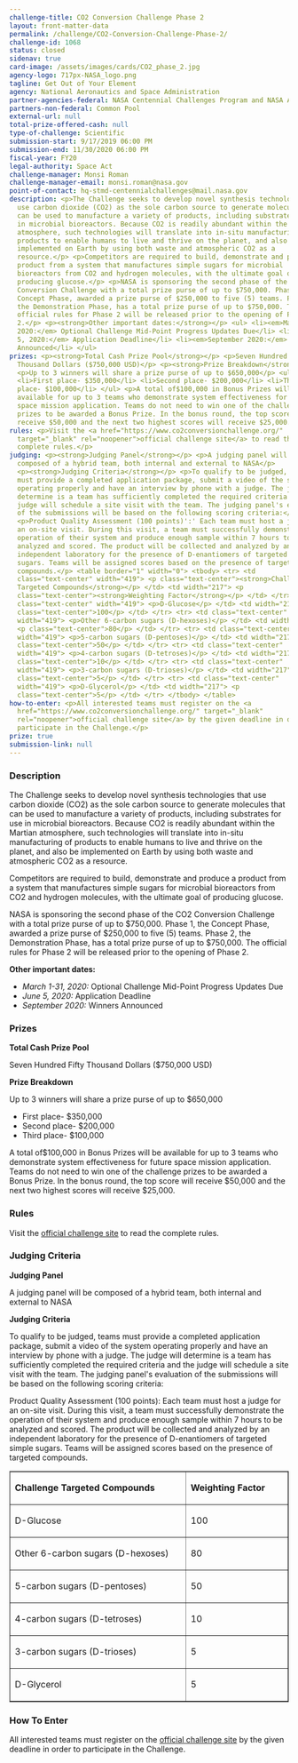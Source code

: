 ```yaml
---
challenge-title: CO2 Conversion Challenge Phase 2
layout: front-matter-data
permalink: /challenge/CO2-Conversion-Challenge-Phase-2/
challenge-id: 1068
status: closed
sidenav: true
card-image: /assets/images/cards/CO2_phase_2.jpg
agency-logo: 717px-NASA_logo.png
tagline: Get Out of Your Element
agency: National Aeronautics and Space Administration
partner-agencies-federal: NASA Centennial Challenges Program and NASA Ames Research Center
partners-non-federal: Common Pool
external-url: null
total-prize-offered-cash: null
type-of-challenge: Scientific
submission-start: 9/17/2019 06:00 PM
submission-end: 11/30/2020 06:00 PM
fiscal-year: FY20
legal-authority: Space Act
challenge-manager: Monsi Roman
challenge-manager-email: monsi.roman@nasa.gov
point-of-contact: hq-stmd-centennialchallenges@mail.nasa.gov
description: <p>The Challenge seeks to develop novel synthesis technologies that
  use carbon dioxide (CO2) as the sole carbon source to generate molecules that
  can be used to manufacture a variety of products, including substrates for use
  in microbial bioreactors. Because CO2 is readily abundant within the Martian
  atmosphere, such technologies will translate into in-situ manufacturing of
  products to enable humans to live and thrive on the planet, and also be
  implemented on Earth by using both waste and atmospheric CO2 as a
  resource.</p> <p>Competitors are required to build, demonstrate and produce a
  product from a system that manufactures simple sugars for microbial
  bioreactors from CO2 and hydrogen molecules, with the ultimate goal of
  producing glucose.</p> <p>NASA is sponsoring the second phase of the CO2
  Conversion Challenge with a total prize purse of up to $750,000. Phase 1, the
  Concept Phase, awarded a prize purse of $250,000 to five (5) teams. Phase 2,
  the Demonstration Phase, has a total prize purse of up to $750,000. The
  official rules for Phase 2 will be released prior to the opening of Phase
  2.</p> <p><strong>Other important dates:</strong></p> <ul> <li><em>March 1-31,
  2020:</em> Optional Challenge Mid-Point Progress Updates Due</li> <li><em>June
  5, 2020:</em> Application Deadline</li> <li><em>September 2020:</em> Winners
  Announced</li> </ul>
prizes: <p><strong>Total Cash Prize Pool</strong></p> <p>Seven Hundred Fifty
  Thousand Dollars ($750,000 USD)</p> <p><strong>Prize Breakdown</strong></p>
  <p>Up to 3 winners will share a prize purse of up to $650,000</p> <ul>
  <li>First place- $350,000</li> <li>Second place- $200,000</li> <li>Third
  place- $100,000</li> </ul> <p>A total of$100,000 in Bonus Prizes will be
  available for up to 3 teams who demonstrate system effectiveness for future
  space mission application. Teams do not need to win one of the challenge
  prizes to be awarded a Bonus Prize. In the bonus round, the top score will
  receive $50,000 and the next two highest scores will receive $25,000.</p>
rules: <p>Visit the <a href="https://www.co2conversionchallenge.org/"
  target="_blank" rel="noopener">official challenge site</a> to read the
  complete rules.</p>
judging: <p><strong>Judging Panel</strong></p> <p>A judging panel will be
  composed of a hybrid team, both internal and external to NASA</p>
  <p><strong>Judging Criteria</strong></p> <p>To qualify to be judged, teams
  must provide a completed application package, submit a video of the system
  operating properly and have an interview by phone with a judge. The judge will
  determine is a team has sufficiently completed the required criteria and the
  judge will schedule a site visit with the team. The judging panel's evaluation
  of the submissions will be based on the following scoring criteria:</p>
  <p>Product Quality Assessment (100 points)':' Each team must host a judge for
  an on-site visit. During this visit, a team must successfully demonstrate the
  operation of their system and produce enough sample within 7 hours to be
  analyzed and scored. The product will be collected and analyzed by an
  independent laboratory for the presence of D-enantiomers of targeted simple
  sugars. Teams will be assigned scores based on the presence of targeted
  compounds.</p> <table border="1" width="0"> <tbody> <tr> <td
  class="text-center" width="419"> <p class="text-center"><strong>Challenge
  Targeted Compounds</strong></p> </td> <td width="217"> <p
  class="text-center"><strong>Weighting Factor</strong></p> </td> </tr> <tr> <td
  class="text-center" width="419"> <p>D-Glucose</p> </td> <td width="217"> <p
  class="text-center">100</p> </td> </tr> <tr> <td class="text-center"
  width="419"> <p>Other 6-carbon sugars (D-hexoses)</p> </td> <td width="217">
  <p class="text-center">80</p> </td> </tr> <tr> <td class="text-center"
  width="419"> <p>5-carbon sugars (D-pentoses)</p> </td> <td width="217"> <p
  class="text-center">50</p> </td> </tr> <tr> <td class="text-center"
  width="419"> <p>4-carbon sugars (D-tetroses)</p> </td> <td width="217"> <p
  class="text-center">10</p> </td> </tr> <tr> <td class="text-center"
  width="419"> <p>3-carbon sugars (D-trioses)</p> </td> <td width="217"> <p
  class="text-center">5</p> </td> </tr> <tr> <td class="text-center"
  width="419"> <p>D-Glycerol</p> </td> <td width="217"> <p
  class="text-center">5</p> </td> </tr> </tbody> </table>
how-to-enter: <p>All interested teams must register on the <a
  href="https://www.co2conversionchallenge.org/" target="_blank"
  rel="noopener">official challenge site</a> by the given deadline in order to
  participate in the Challenge.</p>
prize: true
submission-link: null
---
```


<!-- Description start -->
### Description


<p>The Challenge seeks to develop novel synthesis technologies that use carbon dioxide (CO2) as the sole carbon source to generate molecules that can be used to manufacture a variety of products, including substrates for use in microbial bioreactors. Because CO2 is readily abundant within the Martian atmosphere, such technologies will translate into in-situ manufacturing of products to enable humans to live and thrive on the planet, and also be implemented on Earth by using both waste and atmospheric CO2 as a resource.</p>
<p>Competitors are required to build, demonstrate and produce a product from a system that manufactures simple sugars for microbial bioreactors from CO2 and hydrogen molecules, with the ultimate goal of producing glucose.</p>
<p>NASA is sponsoring the second phase of the CO2 Conversion Challenge with a total prize purse of up to $750,000. Phase 1, the Concept Phase, awarded a prize purse of $250,000 to five (5) teams. Phase 2, the Demonstration Phase, has a total prize purse of up to $750,000. The official rules for Phase 2 will be released prior to the opening of Phase 2.</p>
<p><strong>Other important dates:</strong></p>
<ul>
<li><em>March 1-31, 2020:</em> Optional Challenge Mid-Point Progress Updates Due</li>
<li><em>June 5, 2020:</em> Application Deadline</li>
<li><em>September 2020:</em> Winners Announced</li>
</ul>

<!-- Prizes start -->
### Prizes


<p><strong>Total Cash Prize Pool</strong></p>
<p>Seven Hundred Fifty Thousand Dollars ($750,000 USD)</p>
<p><strong>Prize Breakdown</strong></p>
<p>Up to 3 winners will share a prize purse of up to $650,000</p>
<ul>
<li>First place- $350,000</li>
<li>Second place- $200,000</li>
<li>Third place- $100,000</li>
</ul>
<p>A total of$100,000 in Bonus Prizes will be available for up to 3 teams who demonstrate system effectiveness for future space mission application. Teams do not need to win one of the challenge prizes to be awarded a Bonus Prize. In the bonus round, the top score will receive $50,000 and the next two highest scores will receive $25,000.</p>

<!-- Rules start -->
### Rules 


<p>Visit the <a href="https://www.co2conversionchallenge.org/" target="_blank" rel="noopener">official challenge site</a> to read the complete rules.</p>

<!-- Judging start -->
### Judging Criteria


<p><strong>Judging Panel</strong></p>
<p>A judging panel will be composed of a hybrid team, both internal and external to NASA</p>
<p><strong>Judging Criteria</strong></p>
<p>To qualify to be judged, teams must provide a completed application package, submit a video of the system operating properly and have an interview by phone with a judge. The judge will determine is a team has sufficiently completed the required criteria and the judge will schedule a site visit with the team. The judging panel's evaluation of the submissions will be based on the following scoring criteria:</p>
<p>Product Quality Assessment (100 points): Each team must host a judge for an on-site visit. During this visit, a team must successfully demonstrate the operation of their system and produce enough sample within 7 hours to be analyzed and scored. The product will be collected and analyzed by an independent laboratory for the presence of D-enantiomers of targeted simple sugars. Teams will be assigned scores based on the presence of targeted compounds.</p>
<table border="1" width="0">
<tbody>
<tr>
<td class="text-center" width="419">
<p class="text-center"><strong>Challenge Targeted Compounds</strong></p>
</td>
<td width="217">
<p class="text-center"><strong>Weighting Factor</strong></p>
</td>
</tr>
<tr>
<td class="text-center" width="419">
<p>D-Glucose</p>
</td>
<td width="217">
<p class="text-center">100</p>
</td>
</tr>
<tr>
<td class="text-center" width="419">
<p>Other 6-carbon sugars (D-hexoses)</p>
</td>
<td width="217">
<p class="text-center">80</p>
</td>
</tr>
<tr>
<td class="text-center" width="419">
<p>5-carbon sugars (D-pentoses)</p>
</td>
<td width="217">
<p class="text-center">50</p>
</td>
</tr>
<tr>
<td class="text-center" width="419">
<p>4-carbon sugars (D-tetroses)</p>
</td>
<td width="217">
<p class="text-center">10</p>
</td>
</tr>
<tr>
<td class="text-center" width="419">
<p>3-carbon sugars (D-trioses)</p>
</td>
<td width="217">
<p class="text-center">5</p>
</td>
</tr>
<tr>
<td class="text-center" width="419">
<p>D-Glycerol</p>
</td>
<td width="217">
<p class="text-center">5</p>
</td>
</tr>
</tbody>
</table>

<!--  How To Enter start -->
### How To Enter


<p>All interested teams must register on the <a href="https://www.co2conversionchallenge.org/" target="_blank" rel="noopener">official challenge site</a> by the given deadline in order to participate in the Challenge.</p>
